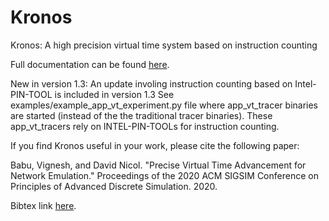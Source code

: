 # Kronos
Kronos: A high precision virtual time system based on instruction counting

Full documentation can be found [here](https://kronoz.readthedocs.io/en/latest/index.html).
	
New in version 1.3: An update involing instruction counting based on Intel-PIN-TOOL is included in version 1.3
See examples/example_app_vt_experiment.py file where app_vt_tracer binaries are started (instead of the the
traditional tracer binaries). These app_vt_tracers rely on INTEL-PIN-TOOLs for instruction counting.

If you find Kronos useful in your work, please cite the following paper:

Babu, Vignesh, and David Nicol. "Precise Virtual Time Advancement for Network Emulation." Proceedings of the 2020 ACM SIGSIM Conference on Principles of Advanced Discrete Simulation. 2020.

Bibtex link [here](https://scholar.googleusercontent.com/scholar.bib?q=info:SLAZFhUreA8J:scholar.google.com/&output=citation&scisdr=CgXjqvZEEN-dn5CnHEQ:AAGBfm0AAAAAYEaiBERUP_wcBGnd5KcfOSS-oSuG031w&scisig=AAGBfm0AAAAAYEaiBPMjKaFAMP3P53yZOfWN2E9NtXGS&scisf=4&ct=citation&cd=-1&hl=en).
